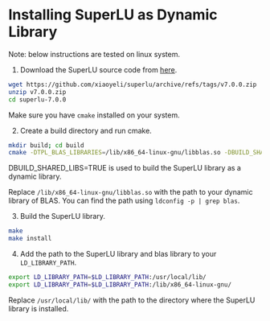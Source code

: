 # Installing SuperLU as Dynamic Library

<!-- note these instructions are valid for linux system -->

Note: below instructions are tested on linux system.

1. Download the SuperLU source code from [here](https://github.com/xiaoyeli/superlu).

```bash
wget https://github.com/xiaoyeli/superlu/archive/refs/tags/v7.0.0.zip
unzip v7.0.0.zip
cd superlu-7.0.0
```
Make sure you have `cmake` installed on your system. 

2. Create a build directory and run cmake.

```bash
mkdir build; cd build
cmake -DTPL_BLAS_LIBRARIES=/lib/x86_64-linux-gnu/libblas.so -DBUILD_SHARED_LIBS=TRUE ..
```

DBUILD_SHARED_LIBS=TRUE is used to build the SuperLU library as a dynamic library.

Replace `/lib/x86_64-linux-gnu/libblas.so` with the path to your dynamic library of BLAS. You can find the path using `ldconfig -p | grep blas`.

3. Build the SuperLU library.

```bash
make
make install
```

4. Add the path to the SuperLU library and blas library to your `LD_LIBRARY_PATH`.

```bash
export LD_LIBRARY_PATH=$LD_LIBRARY_PATH:/usr/local/lib/
export LD_LIBRARY_PATH=$LD_LIBRARY_PATH:/lib/x86_64-linux-gnu/
```
Replace `/usr/local/lib/` with the path to the directory where the SuperLU library is installed.
